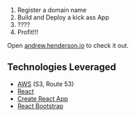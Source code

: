 1. Register a domain name
2. Build and Deploy a kick ass App
3. ????  
4. Profit!!!

Open [andrew.henderson.io](http://andrew.henderson.io) to check it out.

## Technologies Leveraged 
* [AWS](https://aws.amazon.com/) (S3, Route 53)
* [React](https://reactjs.org/)
* [Create React App](https://facebook.github.io/create-react-app/)
* [React Bootstrap](https://react-bootstrap.github.io/)